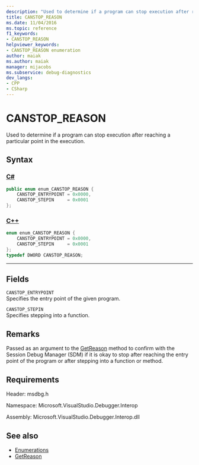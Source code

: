 ```yaml
---
description: "Used to determine if a program can stop execution after reaching a particular point in the execution."
title: CANSTOP_REASON
ms.date: 11/04/2016
ms.topic: reference
f1_keywords:
- CANSTOP_REASON
helpviewer_keywords:
- CANSTOP_REASON enumeration
author: maiak
ms.author: maiak
manager: mijacobs
ms.subservice: debug-diagnostics
dev_langs:
- CPP
- CSharp
---
```

# CANSTOP_REASON

Used to determine if a program can stop execution after reaching a particular point in the execution.

## Syntax

### [C#](#tab/csharp)
```csharp
public enum enum_CANSTOP_REASON {
    CANSTOP_ENTRYPOINT = 0x0000,
    CANSTOP_STEPIN     = 0x0001
};
```
### [C++](#tab/cpp)
```cpp
enum enum_CANSTOP_REASON {
    CANSTOP_ENTRYPOINT = 0x0000,
    CANSTOP_STEPIN     = 0x0001
};
typedef DWORD CANSTOP_REASON;
```
---

## Fields
`CANSTOP_ENTRYPOINT`\
Specifies the entry point of the given program.

`CANSTOP_STEPIN`\
Specifies stepping into a function.

## Remarks
Passed as an argument to the [GetReason](../../../extensibility/debugger/reference/idebugcanstopevent2-getreason.md) method to confirm with the Session Debug Manager (SDM) if it is okay to stop after reaching the entry point of the program or after stepping into a function or method.

## Requirements
Header: msdbg.h

Namespace: Microsoft.VisualStudio.Debugger.Interop

Assembly: Microsoft.VisualStudio.Debugger.Interop.dll

## See also
- [Enumerations](../../../extensibility/debugger/reference/enumerations-visual-studio-debugging.md)
- [GetReason](../../../extensibility/debugger/reference/idebugcanstopevent2-getreason.md)
